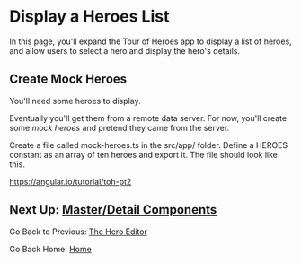 # Display a Heroes List

In this page, you'll expand the Tour of Heroes app to display a list of heroes, and allow users to select a hero and display the hero's details.

## Create Mock Heroes

You'll need some heroes to display.

Eventually you'll get them from a remote data server. For now, you'll create some _mock heroes_ and pretend they came from the server.

Create a file called mock-heroes.ts in the src/app/ folder. Define a HEROES constant as an array of ten heroes and export it. The file should look like this.

https://angular.io/tutorial/toh-pt2

## Next Up: [Master/Detail Components](master-detail-components.md)

Go Back to Previous: [The Hero Editor](the-hero-editor.md)

Go Back Home: [Home](../README.md)